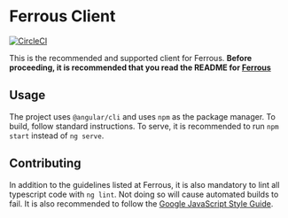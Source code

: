 # Ferrous Client

[![CircleCI](https://circleci.com/gh/pulsejet/ferrous-client.svg?style=shield&circle-token=04b5f18950081ad8bfbee4ffa3d443eea1419f91)](https://circleci.com/gh/pulsejet/Ferrous-Client)

This is the recommended and supported client for Ferrous. **Before proceeding, it is recommended that you read the README for [Ferrous](https://github.com/pulsejet/ferrous)**

## Usage
The project uses `@angular/cli` and uses `npm` as the package manager. To build, follow standard instructions. To serve, it is recommended to run `npm start` instead of `ng serve`.

## Contributing
In addition to the guidelines listed at Ferrous, it is also mandatory to lint all typescript code with `ng lint`. Not doing so will cause automated builds to fail. It is also recommended to follow the [Google JavaScript Style Guide](https://google.github.io/styleguide/jsguide.html).
